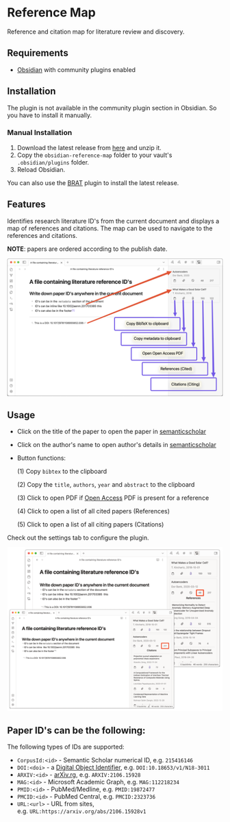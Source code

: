 # Reference Map
Reference and citation map for literature review and discovery. 

## Requirements
- [Obsidian](https://obsidian.md/) with community plugins enabled

## Installation
The plugin is not available in the community plugin section in Obsidian. So you have to install it manually.

### Manual Installation
1. Download the latest release from [here](https://github.com/anoopkcn/obsidian-reference-map/releases) and unzip it.
2. Copy the `obsidian-reference-map` folder to your vault's `.obsidian/plugins` folder.
3. Reload Obsidian.

You can also use the [BRAT](https://github.com/TfTHacker/obsidian42-brat/) plugin to install the latest release.

## Features
Identifies research literature ID's from the current document and displays a map of references and citations. The map can be used to navigate to the references and citations.

**NOTE**: papers are ordered according to the publish date.

![obsidian-reference-map-demo](./images/obsidian-reference-map.png)

## Usage
- Click on the title of the paper to open the paper in [semanticscholar](https://www.semanticscholar.org/)
- Click on the author's name to open author's details in [semanticscholar](https://www.semanticscholar.org/)
- Button functions:

    (1) Copy `bibtex` to the clipboard

    (2) Copy the `title`, `authors`, `year` and `abstract` to the clipboard

    (3) Click to open PDF if [Open Access](https://de.wikipedia.org/wiki/Open_Access) PDF is present for a reference

    (4) Click to open a list of all cited papers (References)

    (5) Click to open a list of all citing papers (Citations)
    
Check out the settings tab to configure the plugin.

![obsidian-reference-map-ref-cite](./images/obsidian-reference-map-ref-cite.png)


## Paper ID's can be the following:
The following types of IDs are supported:
- `CorpusId:<id>` - Semantic Scholar numerical ID, e.g. `215416146`
- `DOI:<doi>` - a [Digital Object Identifier](http://doi.org/), e.g. `DOI:10.18653/v1/N18-3011`
- `ARXIV:<id>` - [arXiv.rg](https://arxiv.org/), e.g. `ARXIV:2106.15928`
- `MAG:<id>` - Microsoft Academic Graph, e.g. `MAG:112218234`
- `PMID:<id>` - PubMed/Medline, e.g. `PMID:19872477`
- `PMCID:<id>` - PubMed Central, e.g. `PMCID:2323736`
- `URL:<url>` - URL from sites, e.g. `URL:https://arxiv.org/abs/2106.15928v1`
<!-- - `ACL:<id>` - Association for Computational Linguistics, e.g. `ACL:W12-3903` -->

